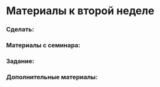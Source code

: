 Материалы к второй неделе
=====

### Сделать:


### Материалы с семинара:


### Задание:


### Дополнительные материалы:
